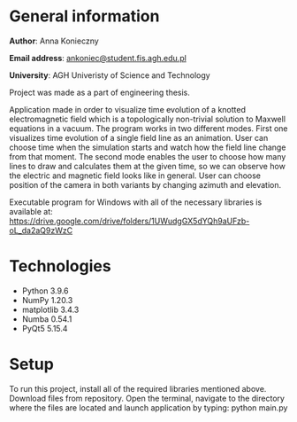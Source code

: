 # General information

**Author**: Anna Konieczny

**Email address**: ankoniec@student.fis.agh.edu.pl

**University**: AGH Univeristy of Science and Technology

Project was made as a part of engineering thesis.

Application made in order to visualize time evolution of a knotted electromagnetic field which is a topologically non-trivial solution to Maxwell equations in a vacuum. The program works in two different modes. First one visualizes time evolution of a single field line as an animation. User can choose time when the simulation starts and watch how the field line change from that moment. The second mode enables the user to choose how many lines to draw and calculates them at the given time, so we can observe how the electric and magnetic field looks like in general. User can choose position of the camera in both variants by changing azimuth and elevation.

Executable program for Windows with all of the necessary libraries is available at:
https://drive.google.com/drive/folders/1UWudgGX5dYQh9aUFzb-oL_da2aQ9zWzC

# Technologies
* Python 3.9.6
* NumPy 1.20.3
* matplotlib 3.4.3
* Numba 0.54.1
* PyQt5 5.15.4

# Setup
To run this project, install all of the required libraries mentioned above. Download files from repository. Open the terminal, navigate to the directory where the files are located and launch application by typing: python main.py
